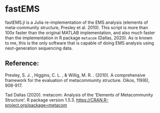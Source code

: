 # fastEMS

fastEMS.jl is a Julia re-implementation of the EMS analysis (elements of meta-community structure, Presley et al. 2010). This script is more than 100x faster than the original MATLAB implementation, and also much faster than the implementation in R package `metacom` (Dallas, 2020). As is known to me, this is the only software that is capable of doing EMS analysis using next-generation sequencing data.


## Reference:
Presley, S. J. , Higgins, C. L. , & Willig, M. R. . (2010). A comprehensive framework for the evaluation of metacommunity structure. Oikos, 119(6), 908-917.

Tad Dallas (2020). metacom: Analysis of the 'Elements of Metacommunity Structure'. R package version 1.5.3. https://CRAN.R-project.org/package=metacom
